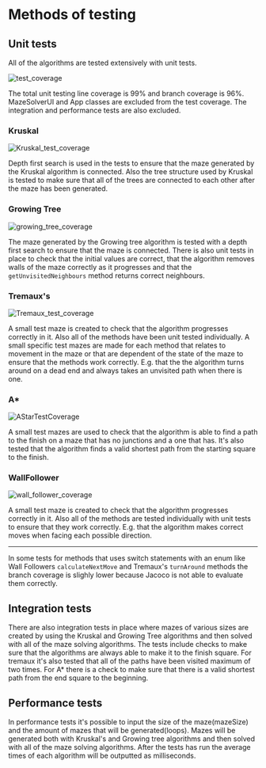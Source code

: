 
# Methods of testing
## Unit tests
All of the algorithms are tested extensively with unit tests. 

![test_coverage](https://user-images.githubusercontent.com/52420413/174746240-16a4b2fe-5075-4377-b93d-da5c2a4e2235.png)

The total unit testing line coverage is 99% and branch coverage is 96%. MazeSolverUI and App classes are excluded from the test coverage. The integration and performance tests are also excluded.


### Kruskal
![Kruskal_test_coverage](https://user-images.githubusercontent.com/52420413/174989167-5700c624-e97c-4aa9-aa5c-590c39b9c322.png)

Depth first search is used in the tests to ensure that the maze generated by the Kruskal algorithm is connected. Also the tree structure used by Kruskal is tested to make sure that all of the trees are connected to each other after the maze has been generated.

### Growing Tree
![growing_tree_coverage](https://user-images.githubusercontent.com/52420413/174745765-a8104a38-fb46-4a21-a293-49fdd356605b.png)


The maze generated by the Growing tree algorithm is tested with a depth first search to ensure that the maze is connected. There is also unit tests in place to check that the initial values are correct, that the algorithm removes walls of the maze correctly as it progresses and that the `getUnvisitedNeighbours` method returns correct neighbours.

### Tremaux's
![Tremaux_test_coverage](https://user-images.githubusercontent.com/52420413/174990699-112d9409-592c-4556-b9ca-2e1d920a0a66.png)

A small test maze is created to check that the algorithm progresses correctly in it. Also all of the methods have been unit tested individually. A small specific test mazes are made for each method that relates to movement in the maze or that are dependent of the state of the maze to ensure that the methods work correctly. E.g. that the the algorithm turns around on a dead end and always takes an unvisited path when there is one. 

### A*
![AStarTestCoverage](https://user-images.githubusercontent.com/52420413/176663821-6916bf37-8700-45c2-beb2-d7575518dae9.png)

A small test mazes are used to check that the algorithm is able to find a path to the finish on a maze that has no junctions and a one that has. It's also tested that the algorithm finds a valid shortest path from the starting square to the finish. 

### WallFollower
![wall_follower_coverage](https://user-images.githubusercontent.com/52420413/174745715-ae7538c5-c8ea-499d-aee3-f3bcf0dc0796.png)

A small test maze is created to check that the algorithm progresses correctly in it. Also all of the methods are tested individually with unit tests to ensure that they work correctly. E.g. that the algorithm makes correct moves when facing each possible direction. 

---  

In some tests for methods that uses switch statements with an enum like Wall Followers `calculateNextMove` and Tremaux's `turnAround` methods the branch coverage is slighly lower because Jacoco is not able to evaluate them correctly.

## Integration tests

There are also integration tests in place where mazes of various sizes are created by using the Kruskal and Growing Tree algorithms and then solved with all of the maze solving algorithms. The tests include checks to make sure that the algorithms are always able to make it to the finish square. For tremaux it's also tested that all of the paths have been visited maximum of two times. For A*  there is a check to make sure that there is a valid shortest path from the end square to the beginning.  

## Performance tests

In performance tests it's possible to input the size of the maze(mazeSize) and the amount of mazes that will be generated(loops). Mazes will be generated both with Kruskal's and Growing tree algorithms and then solved with all of the maze solving algorithms. After the tests has run the average times of each algorithm will be outputted as milliseconds.
